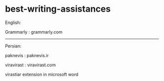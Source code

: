 # best-writing-assistances

English:

Grammarly :  grammarly.com

----------------------------------

Persian:

paknevis :   paknevis.ir

viravirast : viravirast.com

virastiar extension in microsoft word
